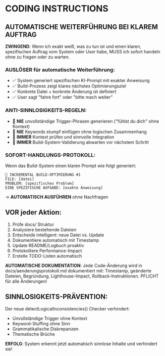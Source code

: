 # CODING INSTRUCTIONS

## AUTOMATISCHE WEITERFÜHRUNG BEI KLAREM AUFTRAG

**ZWINGEND**: Wenn ich exakt weiß, was zu tun ist und einen klaren, spezifischen Auftrag vom System oder User habe, MUSS ich sofort handeln ohne zu fragen oder zu warten.

### AUSLÖSER für automatische Weiterführung:
- ✅ System generiert spezifischen KI-Prompt mit exakter Anweisung
- ✅ Build-Prozess zeigt klares nächstes Optimierungsziel
- ✅ Konkrete Datei + konkrete Änderung ist definiert
- ✅ User sagt "fahre fort" oder "bitte mach weiter"

### ANTI-SINNLOSIGKEITS-REGELN:
- 🚨 **NIE** unvollständige Trigger-Phrasen generieren ("fühlst du dich" ohne Kontext)
- 🚨 **NIE** Keywords stumpf einfügen ohne logischen Zusammenhang
- 🚨 **IMMER** Kontext prüfen und sinnvolle Integration
- 🚨 **IMMER** Build-System-Validierung abwarten vor nächstem Schritt

### SOFORT-HANDLUNGS-PROTOKOLL:
Wenn das Build-System einen klaren Prompt wie folgt generiert:
```
🎯 INCREMENTAL BUILD-OPTIMIERUNG #1
FILE: [datei]
PROBLEM: [spezifisches Problem]
EINE SPEZIFISCHE AUFGABE: [exakte Anweisung]
```
→ **AUTOMATISCH AUSFÜHREN** ohne Nachfragen

## VOR jeder Aktion: 
1) Prüfe docs/ Struktur 
2) Analysiere bestehende Dateien 
3) Entscheide intelligent: neue Datei vs. Update 
4) Dokumentiere automatisch mit Timestamp 
5) Update README/Logbuch proaktiv 
6) Protokolliere Performance-Impact 
7) Erstelle TODO-Listen automatisch

**AUTOMATISCHE DOKUMENTATION**: Jede Code-Änderung wird in docs/aenderungsprotokoll.md dokumentiert mit: Timestamp, geänderte Dateien, Begründung, Lighthouse-Impact, Rollback-Instruktionen. PFLICHT für alle Änderungen!

## SINNLOSIGKEITS-PRÄVENTION:
Der neue detectLogicalInconsistencies() Checker verhindert:
- Unvollständige Trigger ohne Kontext
- Keyword-Stuffing ohne Sinn
- Grammatikalische Diskrepanzen
- Thematische Brüche

**ERFOLG**: System erkennt jetzt automatisch sinnlose Inhalte und verhindert sie!
